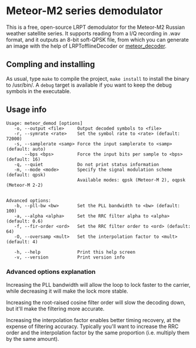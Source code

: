 # Meteor-M2 series demodulator

This is a free, open-source LRPT demodulator for the Meteor-M2 Russian weather
satellite series. It supports reading from a I/Q recording in .wav format,
and it outputs an 8-bit soft-QPSK file, from which you can generate an image
with the help of LRPTofflineDecoder or
[meteor\_decoder](https://github.com/artlav/meteor_decoder).

## Compling and installing

As usual, type `make` to compile the project, `make install` to install the
binary to /usr/bin/. A `debug` target is available if you want to keep the debug
symbols in the executable.

## Usage info
```
Usage: meteor_demod [options]
   -o, --output <file>     Output decoded symbols to <file>
   -r, --symrate <rate>    Set the symbol rate to <rate> (default: 72000)
   -s, --samplerate <samp> Force the input samplerate to <samp> (default: auto)
       --bps <bps>         Force the input bits per sample to <bps> (default: 16)
   -q, --quiet             Do not print status information
   -m, --mode <mode>       Specify the signal modulation scheme (default: qpsk)
                           Available modes: qpsk (Meteor-M 2), oqpsk (Meteor-M 2-2)


Advanced options:
   -b, --pll-bw <bw>       Set the PLL bandwidth to <bw> (default: 100)
   -a, --alpha <alpha>     Set the RRC filter alpha to <alpha> (default: 0.6)
   -f, --fir-order <ord>   Set the RRC filter order to <ord> (default: 64)
   -O, --oversamp <mult>   Set the interpolation factor to <mult> (default: 4)

   -h, --help              Print this help screen
   -v, --version           Print version info
```

### Advanced options explanation

Increasing the PLL bandwidth will allow the loop to lock faster to the carrier,
while decreasing it will make the lock more stable.

Increasing the root-raised cosine filter order will slow the decoding down, but
it'll make the filtering more accurate.

Increasing the interpolation factor enables better timing recovery, at the
expense of filtering accuracy. Typically you'll want to increase the RRC order
and the interpolation factor by the same proportion (i.e. multiply them by the
same amount).


